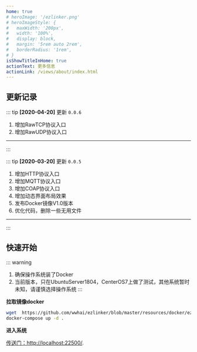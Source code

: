 ```yaml
---
home: true
# heroImage: '/ezlinker.png'
# heroImageStyle: {
#   maxWidth: '200px',
#   width: '100%',
#   display: block,
#   margin: '5rem auto 2rem',
#   borderRadius: '1rem',
# }
isShowTitleInHome: true
actionText: 更多信息
actionLink: /views/about/index.html
---
```



## 更新记录
::: tip
**[2020-04-20]** 更新 `0.0.6`

1. 增加RawTCP协议入口
2. 增加RawUDP协议入口
---

:::

::: tip
**[2020-03-20]** 更新 `0.0.5`

1. 增加HTTP协议入口
2. 增加MQTT协议入口
3. 增加COAP协议入口
4. 增加动态界面布局效果
5. 发布Docker镜像V1.0版本
6. 优化代码，删除一些无用文件
---

:::

## 快速开始

::: warning
1. 确保操作系统装了Docker
2. 当前版本，只在UbuntuServer1804，CenterOS7上做了测试，其他系统暂时未知，请谨慎选择操作系统
:::

**拉取镜像docker**

```bash 
wget  https://github.com/wwhai/ezlinker/blob/master/resources/docker/ezlinker-app-release/docker-compose.yml
docker-compose up -d .
```

**进入系统**

[传送门：http://localhost:22500/](http://localhost:22500/ "http://localhost:22500/"). 
